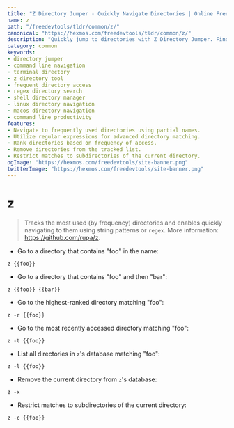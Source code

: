 ```yaml
---
title: "Z Directory Jumper - Quickly Navigate Directories | Online Free DevTools by Hexmos"
name: z
path: "/freedevtools/tldr/common/z/"
canonical: "https://hexmos.com/freedevtools/tldr/common/z/"
description: "Quickly jump to directories with Z Directory Jumper. Find frequently used folders using string patterns or regex, increasing command-line efficiency. Free online tool, no registration required."
category: common
keywords:
- directory jumper
- command line navigation
- terminal directory
- z directory tool
- frequent directory access
- regex directory search
- shell directory manager
- linux directory navigation
- macos directory navigation
- command line productivity
features:
- Navigate to frequently used directories using partial names.
- Utilize regular expressions for advanced directory matching.
- Rank directories based on frequency of access.
- Remove directories from the tracked list.
- Restrict matches to subdirectories of the current directory.
ogImage: "https://hexmos.com/freedevtools/site-banner.png"
twitterImage: "https://hexmos.com/freedevtools/site-banner.png"
---
```


# z

> Tracks the most used (by frequency) directories and enables quickly navigating to them using string patterns or `regex`.
> More information: <https://github.com/rupa/z>.

- Go to a directory that contains "foo" in the name:

`z {{foo}}`

- Go to a directory that contains "foo" and then "bar":

`z {{foo}} {{bar}}`

- Go to the highest-ranked directory matching "foo":

`z -r {{foo}}`

- Go to the most recently accessed directory matching "foo":

`z -t {{foo}}`

- List all directories in `z`'s database matching "foo":

`z -l {{foo}}`

- Remove the current directory from `z`'s database:

`z -x`

- Restrict matches to subdirectories of the current directory:

`z -c {{foo}}`
